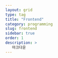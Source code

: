 ```yaml
---
layout: grid
type: tag
title: "Frontend"
category: programming
slug: frontend
sidebar: true
order: 1
description: >
   마크다운
---
```


